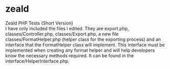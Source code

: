 # zeald
Zeald PHP Tests (Short Version)<br>
I have only included the files i edited. They are export.php, classes/Controller.php, classes/Export.php, a new file classes/FormatHelper.php (helper class for the exporting process) and an interface that the FormatHelper class will implement. This interface must be implemented when creating any format helper and will help developers know the necessary methods required. It can be found in the interface/HelperInterface.php.

